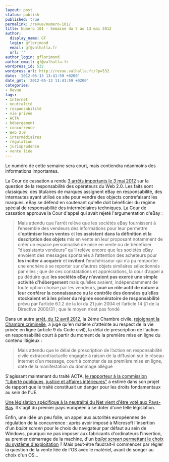 ```yaml
---
layout: post
status: publish
published: true
permalink: /revue/numero-101/
title: Numéro 101 - Semaine du 7 au 13 mai 2012
author:
  display_name: GF
  login: gflorimond
  email: gf@valhalla.fr
  url: ''
author_login: gflorimond
author_email: gf@valhalla.fr
wordpress_id: 532
wordpress_url: http://revue.valhalla.fr/?p=532
date: '2012-05-13 13:41:59 +0200'
date_gmt: '2012-05-13 11:41:59 +0200'
categories:
- Revue
tags:
- Internet
- neutralité
- responsabilité
- vie privée
- ACTA
- hébergement
- concurrence
- Web 2.0
- intermédiaires
- régulation
- jurisprudence
- vente liée
---
```

<p>Le numéro de cette semaine sera court, mais contiendra néanmoins des informations importantes.</p>
<p>La Cour de cassation a rendu <a href="http://www.legalis.net/spip.php?page=jurisprudence-decision&amp;id_article=3398">3 arrêts importants le 3 mai 2012</a> sur la question de la responsabilité des opérateurs du Web 2.0. Les faits sont classiques: des titulaires de marques assignent eBay en responsabilité, des internautes ayant utilisé ce site pour vendre des objects contrefaisant les marques. eBay se défend en soutenant qu'elle doit bénéficier du régime spécial de responsabilité des intermédiaires techniques. La Cour de cassation approuve la Cour d'appel qui avait rejeté l'argumentation d'eBay :</p>
<blockquote><p>Mais attendu que l’arrêt relève que les sociétés eBay fournissent à l’ensemble des vendeurs des informations pour leur permettre d’<strong>optimiser leurs ventes</strong> et <strong>les assistent</strong> <strong>dans la définition et la description des objets</strong> mis en vente en leur proposant notamment de créer un espace personnalisé de mise en vente ou de bénéficier “d’assistants vendeurs” qu’il relève encore que les sociétés eBay envoient des messages spontanés à l’attention des acheteurs pour <strong>les inciter à acquérir</strong> et <strong>invitent</strong> l’enchérisseur qui n’a pu remporter une enchère à se reporter sur d’autres objets similaires sélectionnés par elles ; que de ces constatations et appréciations, la cour d’appel a pu déduire que <strong>les sociétés eBay n’avaient pas exercé une simple activité d’hébergement</strong> mais qu’elles avaient, indépendamment de toute option choisie par les vendeurs, <strong>joué un rôle actif de nature à leur conférer la connaissance ou le contrôle des données qu’elles stockaient et à les priver du régime exonératoire de responsabilité</strong> prévu par l’article 6.1.2 de la loi du 21 juin 2004 et l’article 14 §1 de la Directive 2000/31 ; que le moyen n’est pas fondé</p></blockquote>
<p>Dans un autre <a href="http://www.legalis.net/spip.php?page=jurisprudence-decision&amp;id_article=3405">arrêt, du 12 avril 2012</a>, la 2ème Chambre civile, <a href="http://www.legalis.net/spip.php?page=breves-article&amp;id_article=24">rejoignant la Chambre criminelle</a>, a jugé qu'en matière d'atteinte au respect de la vie privée en ligne (article 9 du Code civil), la délai de prescription de l'action en responsabilité court à partir du moment de la première mise en ligne du contenu litigieux :</p>
<blockquote><p>Mais attendu que le délai de prescription de l’action en responsabilité civile extracontractuelle engagée à raison de la diffusion sur le réseau internet d’un message, court à compter de sa première mise en ligne, date de la manifestation du dommage allégué</p></blockquote>
<p>S'agissant maintenant du traité ACTA, <a href="http://www.laquadrature.net/fr/le-rapporteur-en-charge-des-droits-fondamentaux-juge-lacta-contraire-aux-valeurs-democratiques">le rapporteur à la commission "Liberté publiques, justice et affaires intérieures"</a> a estimé dans son projet de rapport que le traité constituait un danger pour les droits fondamentaux au sein de l'UE.</p>
<p><a href="http://www.laquadrature.net/fr/neutralite-du-net-lue-et-la-france-doivent-suivre-lexemple-des-pays-bas">Une législation spécifique à la neutralité du Net vient d'être voté aux Pays-Bas</a>. Il s'agit du premier pays européen à se doter d'une telle législation.</p>
<p>Enfin, une idée un peu folle, un appel aux autorités européennes de régulation de la concurrence : après avoir imposé à Microsoft l'insertion d'un <em>ballot screen</em> pour le choix du navigateur par défaut au sein de Windows, pourquoi ne pas imposer aux fabricants d'ordinateurs l'insertion, au premier démarrage de la machine, d'un <a href="http://www.framablog.org/index.php/post/2012/05/09/os-choix-windows-mac-linux"><em>ballot screen</em> permettant le choix du système d'exploitation</a> ? Mais peut-être faudrait-il commencer par régler la question de la vente liée de l'OS avec le matériel, avant de songer au choix d'un OS...</p>
